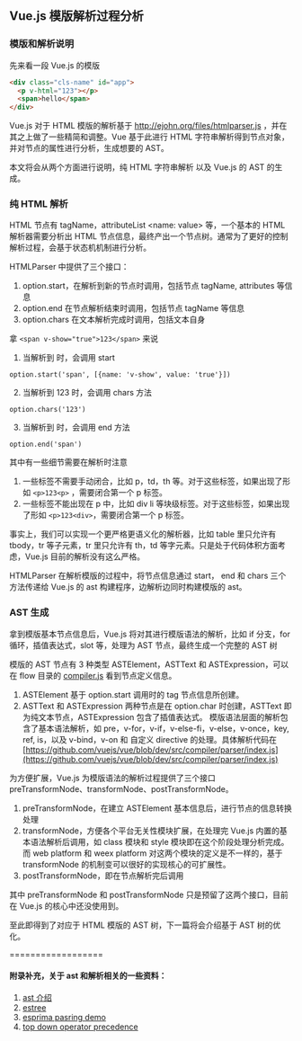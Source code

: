 ## Vue.js 模版解析过程分析

### 模版和解析说明

先来看一段 Vue.js 的模版

```html
<div class="cls-name" id="app">
  <p v-html="123"></p>
  <span>hello</span>
</div>
```

Vue.js 对于 HTML 模版的解析基于 http://ejohn.org/files/htmlparser.js ，并在其之上做了一些精简和调整。Vue 基于此进行 HTML 字符串解析得到节点对象，并对节点的属性进行分析，生成想要的 AST。

本文将会从两个方面进行说明，纯 HTML 字符串解析 以及 Vue.js 的 AST 的生成。

### 纯 HTML 解析

HTML 节点有 tagName，attributeList <name: value> 等，一个基本的 HTML 解析器需要分析出 HTML 节点信息，最终产出一个节点树。通常为了更好的控制解析过程，会基于状态机机制进行分析。

HTMLParser 中提供了三个接口：

1. option.start，在解析到新的节点时调用，包括节点 tagName, attributes 等信息
2. option.end 在节点解析结束时调用，包括节点 tagName 等信息
3. option.chars 在文本解析完成时调用，包括文本自身

拿 `<span v-show="true">123</span>` 来说

1. 当解析到 <span v-show="true"> 时，会调用 start

  `option.start('span', [{name: 'v-show', value: 'true'}])`

2. 当解析到 123 时，会调用 chars 方法

  `option.chars('123')`

3. 当解析到 </span> 时，会调用 end 方法
  
  `option.end('span')`

其中有一些细节需要在解析时注意

1. 一些标签不需要手动闭合，比如 p，td，th 等。对于这些标签，如果出现了形如 `<p>123<p>` ，需要闭合第一个 p 标签。
2. 一些标签不能出现在 p 中，比如 div li 等块级标签。对于这些标签，如果出现了形如 `<p>123<div>`，需要闭合第一个 p 标签。

事实上，我们可以实现一个更严格更语义化的解析器，比如 table 里只允许有 tbody，tr 等子元素，tr 里只允许有 th，td 等字元素。只是处于代码体积方面考虑，Vue.js 目前的解析没有这么严格。

HTMLParser 在解析模版的过程中，将节点信息通过 start， end 和 chars 三个方法传递给 Vue.js 的 ast 构建程序，边解析边同时构建模版的 ast。

### AST 生成

拿到模版基本节点信息后，Vue.js 将对其进行模版语法的解析，比如 if 分支，for 循环，插值表达式，slot 等，处理为 AST 节点，最终生成一个完整的 AST 树

模版的 AST 节点有 3 种类型 ASTElement，ASTText 和 ASTExpression，可以在 flow 目录的 [compiler.js](https://github.com/vuejs/vue/blob/dev/flow/compiler.js#L63) 看到节点定义信息。

1. ASTElement 基于 option.start 调用时的 tag 节点信息所创建。
2. ASTText 和 ASTExpression 两种节点是在 option.char 时创建，ASTText 即为纯文本节点，ASTExpression 包含了插值表达式。
模版语法层面的解析包含了基本语法解析，如 pre，v-for，v-if，v-else-fi，v-else，v-once，key, ref, is，以及 v-bind，v-on 和 自定义 directive 的处理。具体解析代码在 [https://github.com/vuejs/vue/blob/dev/src/compiler/parser/index.js](https://github.com/vuejs/vue/blob/dev/src/compiler/parser/index.js)

为方便扩展，Vue.js 为模版语法的解析过程提供了三个接口 preTransformNode、transformNode、postTransformNode。

1. preTransformNode，在建立 ASTElement 基本信息后，进行节点的信息转换处理
2. transformNode，方便各个平台无关性模块扩展，在处理完 Vue.js 内置的基本语法解析后调用，如 class 模块和 style 模块即在这个阶段处理分析完成。而 web platform 和 weex platform 对这两个模块的定义是不一样的，基于 transformNode 的机制变可以很好的实现核心的可扩展性。
3. postTransformNode，即在节点解析完后调用

其中 preTransformNode 和 postTransformNode 只是预留了这两个接口，目前在 Vue.js 的核心中还没使用到。

至此即得到了对应于 HTML 模版的 AST 树，下一篇将会介绍基于 AST 树的优化。

==================

#### 附录补充，关于 ast 和解析相关的一些资料：

1. [ast 介绍](https://en.wikipedia.org/wiki/Abstract_syntax_tree)
2. [estree](https://link.zhihu.com/?target=https%3A//github.com/estree/estree)
3. [esprima pasring demo](https://link.zhihu.com/?target=http%3A//esprima.org/demo/parse.html)
4. [top down operator precedence](https://link.zhihu.com/?target=http%3A//javascript.crockford.com/tdop/tdop.html)
